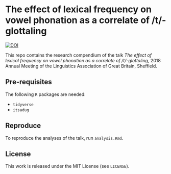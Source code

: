 # The effect of lexical frequency on vowel phonation as a correlate of /t/-glottaling

[![DOI](https://zenodo.org/badge/147311026.svg)](https://zenodo.org/badge/latestdoi/147311026)

This repo contains the research compendium of the talk *The effect of lexical frequency on vowel phonation as a correlate of /t/-glottaling*, 2018 Annual Meeting of the Linguistics Association of Great Britain, Sheffield.

## Pre-requisites

The following `R` packages are needed:

* `tidyverse`
* `itsadug`

## Reproduce

To reproduce the analyses of the talk, run `analysis.Rmd`.

## License

This work is released under the MIT License (see `LICENSE`).
